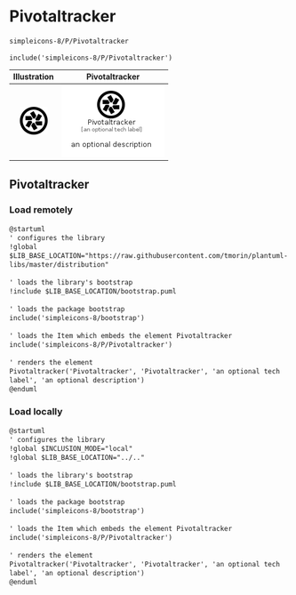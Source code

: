 # Pivotaltracker


```text
simpleicons-8/P/Pivotaltracker
```

```text
include('simpleicons-8/P/Pivotaltracker')
```



| Illustration | Pivotaltracker |
| :---: | :---: |
| ![illustration for Illustration](../../simpleicons-8/P/Pivotaltracker.png) | ![illustration for Pivotaltracker](../../simpleicons-8/P/Pivotaltracker.Local.png) |




## Pivotaltracker

### Load remotely
```plantuml
@startuml
' configures the library
!global $LIB_BASE_LOCATION="https://raw.githubusercontent.com/tmorin/plantuml-libs/master/distribution"

' loads the library's bootstrap
!include $LIB_BASE_LOCATION/bootstrap.puml

' loads the package bootstrap
include('simpleicons-8/bootstrap')

' loads the Item which embeds the element Pivotaltracker
include('simpleicons-8/P/Pivotaltracker')

' renders the element
Pivotaltracker('Pivotaltracker', 'Pivotaltracker', 'an optional tech label', 'an optional description')
@enduml
```

### Load locally
```plantuml
@startuml
' configures the library
!global $INCLUSION_MODE="local"
!global $LIB_BASE_LOCATION="../.."

' loads the library's bootstrap
!include $LIB_BASE_LOCATION/bootstrap.puml

' loads the package bootstrap
include('simpleicons-8/bootstrap')

' loads the Item which embeds the element Pivotaltracker
include('simpleicons-8/P/Pivotaltracker')

' renders the element
Pivotaltracker('Pivotaltracker', 'Pivotaltracker', 'an optional tech label', 'an optional description')
@enduml
```

